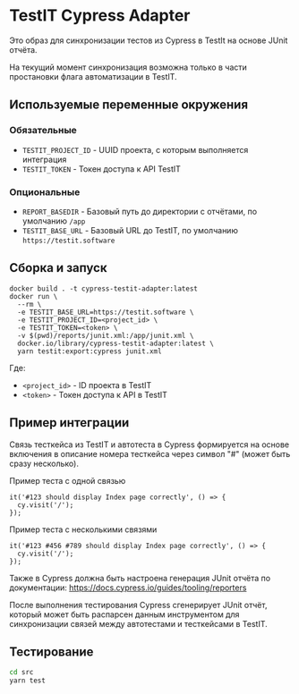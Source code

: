 # TestIT Cypress Adapter

Это образ для синхронизации тестов из Cypress в TestIt на основе JUnit отчёта.

На текущий момент синхронизация возможна только в части простановки флага автоматизации в TestIT.

## Используемые переменные окружения

### Обязательные

- `TESTIT_PROJECT_ID` - UUID проекта, с которым выполняется интеграция
- `TESTIT_TOKEN` - Токен доступа к API TestIT

### Опциональные

- `REPORT_BASEDIR` - Базовый путь до директории с отчётами, по умолчанию `/app`
- `TESTIT_BASE_URL` - Базовый URL до TestIT, по умолчанию `https://testit.software`

## Сборка и запуск

```
docker build . -t cypress-testit-adapter:latest
docker run \
  --rm \
  -e TESTIT_BASE_URL=https://testit.software \
  -e TESTIT_PROJECT_ID=<project_id> \
  -e TESTIT_TOKEN=<token> \
  -v $(pwd)/reports/junit.xml:/app/junit.xml \
  docker.io/library/cypress-testit-adapter:latest \
  yarn testit:export:cypress junit.xml
```

Где:
- `<project_id>` - ID проекта в TestIT
- `<token>` - Токен доступа к API в TestIT

## Пример интеграции

Связь тесткейса из TestIT и автотеста в Cypress формируется на основе включения в описание номера тесткейса через символ "#" (может быть сразу несколько).

Пример теста с одной связью
```
it('#123 should display Index page correctly', () => {
  cy.visit('/');
});
```

Пример теста с несколькими связями
```
it('#123 #456 #789 should display Index page correctly', () => {
  cy.visit('/');
});
```

Также в Cypress должна быть настроена генерация JUnit отчёта по документации: https://docs.cypress.io/guides/tooling/reporters

После выполнения тестирования Cypress сгенерирует JUnit отчёт, который может быть распарсен данным инструментом для синхронизации связей между автотестами и тесткейсами в TestIT.

## Тестирование

```bash
cd src
yarn test
```
